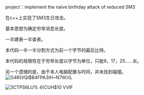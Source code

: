 project：implement the naïve birthday attack of reduced SM3

在c++上实现了SM3生日攻击。

基本思想为确定穷举消息长度。

一半建表一半查表。

本代码一半一半分割方式为前一个字节的最后比特。

本代码的局限性在于穷举长度以字节为单位，只能9，17，25......长。

另一个遗憾的是，由于本人电脑配置与时间，并未找到碰撞。
![G4R(VQI$B4FPA3IH~N7W}(L](https://user-images.githubusercontent.com/105547875/180764225-2692c98d-0d44-4da9-9f58-6ca6c72539d5.png)

![3CTPS6LU% 4{CUH$10 VVIF](https://user-images.githubusercontent.com/105547875/180764244-1037b755-ae5f-4320-986d-45e3d488932c.png)
